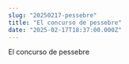 ```yaml
---
slug: "20250217-pessebre"
title: "El concurso de pessebre"
date: "2025-02-17T18:37:00.000Z"
---
```


El concurso de pessebre
